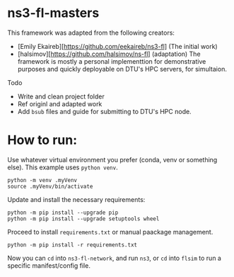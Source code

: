 # ns3-fl-masters

This framework was adapted from the following creators:
- [Emily Ekaireb][https://github.com/eekaireb/ns3-fl] (The initial work)
- [halsimov][https://github.com/halsimov/ns-fl] (adaptation)
The framework is mostly a personal implementtion for demonstrative purposes and quickly deployable on DTU's HPC servers, for simultaion.

Todo
- Write and clean project folder
- Ref originl and adapted work
- Add `bsub` files and guide for submitting to DTU's HPC node.


# How to run:
Use whatever virtual environment you prefer (conda, venv or something else). This example uses `python venv`.
```
python -m venv .myVenv
source .myVenv/bin/activate
```

Update and install the necessary requirements:
```
python -m pip install --upgrade pip
python -m pip install --upgrade setuptools wheel
```

Proceed to install `requirements.txt` or manual paackage management.
```
python -m pip install -r requirements.txt
```

Now you can `cd` into `ns3-fl-network`, and run `ns3`, or `cd` into `flsim` to run a specific manifest/config file.
